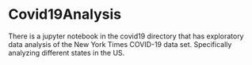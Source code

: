 # Covid19Analysis


There is a jupyter notebook in the covid19 directory that has exploratory data analysis of the New York Times COVID-19 data set. Specifically analyzing different states in the US.
